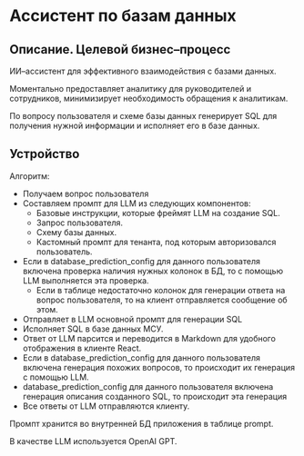 # Ассистент по базам данных

## Описание. Целевой бизнес–процесс

ИИ–ассистент для эффективного взаимодействия с базами данных. 

Моментально предоставляет аналитику для руководителей и сотрудников, минимизирует необходимость обращения к аналитикам.

По вопросу пользователя и схеме базы данных генерирует SQL для получения нужной информации и исполняет его в базе данных.

## Устройство

Алгоритм:

- Получаем вопрос пользователя
- Составляем промпт для LLM из следующих компонентов:
    * Базовые инструкции, которые фреймят LLM на создание SQL.
    * Запрос пользователя.
    * Схему базы данных.
    * Кастомный промпт для тенанта, под которым авторизовался пользователь.
- Если в database_prediction_config для данного пользователя включена проверка наличия нужных колонок в БД, то с помощью LLM выполняется эта проверка.
    * Если в таблице недостаточно колонок для генерации ответа на вопрос пользователя, то на клиент отправляется сообщение об этом.
- Отправляет в LLM основной промпт для генерации SQL
- Исполняет SQL в базе данных МСУ.
- Ответ от LLM парсится и переводится в Markdown для удобного отображения в клиенте React.
- Если в database_prediction_config для данного пользователя включена генерация похожих вопросов, то происходит их генерация с помощью LLM.
- database_prediction_config для данного пользователя включена генерация описания созданного SQL, то происходит эта генерация
- Все ответы от LLM отправляются клиенту.

Промпт хранится во внутренней БД приложения в таблице prompt. 

В качестве LLM используется OpenAI GPT.